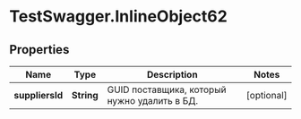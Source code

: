 # TestSwagger.InlineObject62

## Properties

Name | Type | Description | Notes
------------ | ------------- | ------------- | -------------
**suppliersId** | **String** | GUID поставщика, который нужно удалить в БД. | [optional] 


